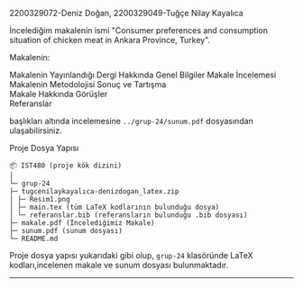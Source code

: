 2200329072-Deniz Doğan, 2200329049-Tuğçe Nilay Kayalıca

İncelediğim makalenin ismi "Consumer preferences and consumption situation of chicken meat in Ankara Province, Turkey".

Makalenin:

Makalenin Yayınlandığı Dergi Hakkında Genel Bilgiler 
Makale İncelemesi  
Makalenin Metodolojisi
Sonuç ve Tartışma  
Makale Hakkında Görüşler  
Referanslar    

başlıkları altında incelemesine
`../grup-24/sunum.pdf` dosyasından ulaşabilirsiniz.

Proje Dosya Yapısı
```
📦 IST480 (proje kök dizini)
│
└─ grup-24
├─ tugcenilaykayalıca-denizdogan_latex.zip
| ├─ Resim1.png
│ ├─ main.tex (tüm LaTeX kodlarının bulunduğu dosya)
│ └─ referanslar.bib (referansların bulunduğu .bib dosyası)
├─ makale.pdf (İncelediğimiz Makale)
├─ sunum.pdf (sunum dosyası)
└─ README.md
```
Proje dosya yapısı yukarıdaki gibi olup, `grup-24` klasöründe LaTeX kodları,incelenen makale ve sunum dosyası bulunmaktadır.

---

